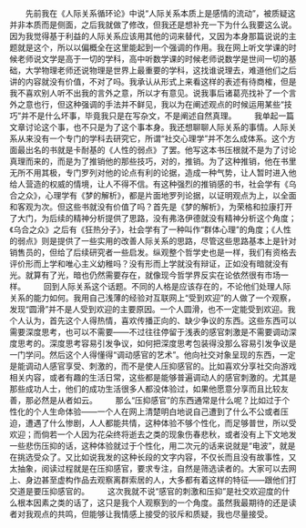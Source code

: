　　先前我在《人际关系循环论》中说“人际关系本质上是感情的流动”，被质疑这并非本质而是侧面，之后我就做了修改，但我还是想补充一下为什么我要这么说。因为我觉得基于利益的人际关系应该用其他的词来替代，又因为本身那篇说说的主题就是这个，所以以偏概全在这里能起到一个强调的作用。我在网上听文学课的时候老师说文学是高于一切的学科，高中听数学课的时候老师说数学是世间一切的基础，大学物理老师还说物理是世界上最重要的学科，这找谁说理去，难道他们之后讲的内容就没有价值，不对了吗。我承认从形式上来看这样的表述有待商榷，但是我不喜欢别人听不出我的言外之意，所以才有意见。说我事后诸葛亮找补了一个言外之意也行，但这种强调的手法并不鲜见，我以为在阐述观点的时候运用某些“技巧”并不是什么坏事，毕竟我只是在写杂文，不是阐述自然真理。
　　我单起一篇文章讨论这个事，也不只是为了这个事本身。我还想聊聊人际关系的事情。人际关系从来没有一个专门的学科去研究它，所谓“社交心理学”并不怎么成体系。这个方面最出名的书就是卡耐基的《人性的弱点》了罢。他写这本书压根就不是为了讨论真理而来的，而是为了推销他的那些技巧，对的，推销。为了这种推销，他在书里无所不用其极，专门罗列对他的论点有利的论据，造成一种气势，让人暂时进入他给人营造的权威的情境，让人不得不信。有这种强烈的推销感的书，社会学有《乌合之众》，心理学有《梦的解析》，都是片面地罗列论据，以证明观点为上，以全面和客观为次。但这些书就没有价值了吗？首先是《梦的解析》，为荣格和拉康打开了大门，为后续的精神分析提供了思路，没有弗洛伊德就没有精神分析这个角度；《乌合之众》之后有《狂热分子》，社会学有了一种叫作“群体心理”的角度；《人性的弱点》则是提供了一些实用的改善人际关系的思路，尽管这些思路基本上是针对销售员的，但给了后续研究者一些启发。纵观整个哲学史也是一样，我们有资格去评价形而上学和唯心主义幼稚吗？没有形而上学就没有辩证，正如没有暗就没有光。就算有了光，暗也仍然需要存在，就像现今哲学界反实在论依然很有市场一样。
　　回到人际关系这个话题。不同的人格是应该存在的，不论他们处理人际关系的能力如何。我用自己浅薄的经验对互联网上“受到欢迎”的人做了一个观察，发现“圆滑”并不是人受到欢迎的主要原因。一个人圆滑，也不一定能受到欢迎。我个人认为，首先这个人得热情，喜欢传播正向的、缺少争议的东西。这些东西可以需要深度思考，也可以不需要——不过往往停留于浅表的感官刺激是不需要调动深度思考的。深度思考容易引发争议，如何把深度思考包装得没那么容易引发争议是一门学问。然后这个人得懂得“调动感官的艺术”。他向社交对象呈现的东西，一定是能调动人感官享受、刺激的，而不是使人压抑感官的。比如喜欢分享社交向游戏相关内容，或者有趣的生活日常，这些都是能够普遍调动人的感官刺激的。尤其是那些成功人士，他们的成功生活很多人都没体验过，如果他愿意分享而且比较友善，那必然是从者如云。
　　那么“压抑感官”的东西通常是什么呢？比如过于个性化的个人生命体验——一个人在网上清楚明白地说自己遭到了什么不公或者压迫，遭遇了什么惨剧，人人都能共情，这种体验不够个性化，而足够普世，所以受欢迎；而倘若一个人因为花朵终将逝去之类的现象伤春悲秋，或者没有上下文地发一些悲伤压抑的话，这种体验就过于个性化，用二次元的话来说就是“电波”，就是在挑选受众了。又比如说我发的这种长段的文字内容，不仅长而且没有故事性，又太抽象，阅读过程就是在压抑感官，要求专注，自然是筛选读者的。大家可以去网上、身边甚至虚构作品去观察离群索居的人，大多都有着这样的特征——跟他们打交道是要压抑感官的。
　　这次我就不说“感官的刺激和压抑”是社交欢迎度的什么根本因素之类的话了，这只是我个人观察到的一个角度。虽然我最期待的还是读者对我观点的共鸣，但能够让我情感上接受的驳斥和质疑，我也尽量接受。

<!-- ##{"timestamp":1751281687}## -->